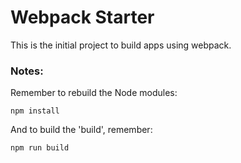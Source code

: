 # Webpack Starter

This is the initial project to build apps using webpack.

### Notes:
Remember to rebuild the Node modules:
```
npm install
```

And to build the 'build', remember:
```
npm run build
```